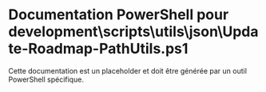 # Documentation PowerShell pour development\scripts\utils\json\Update-Roadmap-PathUtils.ps1

Cette documentation est un placeholder et doit être générée par un outil PowerShell spécifique.
